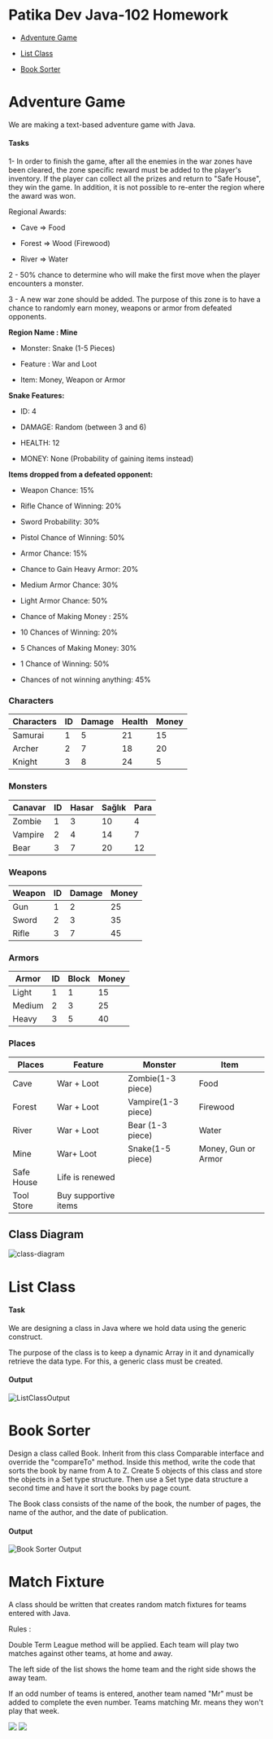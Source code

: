 # Patika Dev Java-102 Homework



- [Adventure Game](https://github.com/yasemingurbuz/PatikaDev-Java102#adventure-game)

- [List Class](https://github.com/yasemingurbuz/PatikaDev-Java102#list-class)

- [Book Sorter](https://github.com/yasemingurbuz/PatikaDev-Java102#book-sorter)



# Adventure Game

We are making a text-based adventure game with Java.

#### Tasks

1- In order to finish the game, after all the enemies in the war zones have been cleared, the zone specific reward must be added to the player's inventory. If the player can collect all the prizes and return to "Safe House", they win the game. In addition, it is not possible to re-enter the region where the award was won.



Regional Awards:

- Cave => Food

- Forest => Wood (Firewood)
- River => Water



2 - 50% chance to determine who will make the first move when the player encounters a monster. 

3 - A new war zone should be added. The purpose of this zone is to have a chance to randomly earn money, weapons or armor from defeated opponents.



**Region Name : Mine**

- 
  Monster: Snake (1-5 Pieces)


- 
  Feature : War and Loot


- 
  Item: Money, Weapon or Armor


**Snake Features:**

- ID: 4


- 
  DAMAGE: Random (between 3 and 6)


- 
  HEALTH: 12


- 
  MONEY: None (Probability of gaining items instead)




**Items dropped from a defeated opponent:**

- Weapon Chance: 15%


- 
  Rifle Chance of Winning: 20%


- 
  Sword Probability: 30%


- 
  Pistol Chance of Winning: 50%


- 
  Armor Chance: 15%


- 
  Chance to Gain Heavy Armor: 20%


- 
  Medium Armor Chance: 30%


- 
  Light Armor Chance: 50%


- 
  Chance of Making Money : 25%


- 10 Chances of Winning: 20%

- 5 Chances of Making Money: 30%

- 1 Chance of Winning: 50%

- 
  Chances of not winning anything: 45%

### Characters

| Characters | ID   | Damage | Health | Money |
| ---------- | ---- | ------ | ------ | ----- |
| Samurai    | 1    | 5      | 21     | 15    |
| Archer     | 2    | 7      | 18     | 20    |
| Knight     | 3    | 8      | 24     | 5     |

### Monsters

| Canavar | ID   | Hasar | Sağlık | Para |
| ------- | ---- | ----- | ------ | ---- |
| Zombie  | 1    | 3     | 10     | 4    |
| Vampire | 2    | 4     | 14     | 7    |
| Bear    | 3    | 7     | 20     | 12   |

### Weapons

| Weapon | ID   | Damage | Money |
| ------ | ---- | ------ | ----- |
| Gun    | 1    | 2      | 25    |
| Sword  | 2    | 3      | 35    |
| Rifle  | 3    | 7      | 45    |

### Armors

| Armor  | ID   | Block | Money |
| ------ | ---- | ----- | ----- |
| Light  | 1    | 1     | 15    |
| Medium | 2    | 3     | 25    |
| Heavy  | 3    | 5     | 40    |

### Places

| Places     | Feature              | Monster            | Item                |
| ---------- | -------------------- | ------------------ | ------------------- |
| Cave       | War + Loot           | Zombie(1-3 piece)  | Food                |
| Forest     | War + Loot           | Vampire(1-3 piece) | Firewood            |
| River      | War + Loot           | Bear (1-3 piece)   | Water               |
| Mine       | War+ Loot            | Snake(1-5 piece)   | Money, Gun or Armor |
| Safe House | Life is renewed      |                    |                     |
| Tool Store | Buy supportive items |                    |                     |

## Class Diagram

![class-diagram](https://github.com/yasemingurbuz/PatikaDev-Java102/blob/main/AdventureGame/class-diagram.jpg)



# List Class

#### Task

We are designing a class in Java where we hold data using the generic construct.

The purpose of the class is to keep a dynamic Array in it and dynamically retrieve the data type. For this, a generic class must be created.

#### Output

![ListClassOutput](https://github.com/yasemingurbuz/PatikaDev-Java102/blob/main/ListClass/ListClassOutput.png)

# Book Sorter

Design a class called Book. Inherit from this class Comparable interface and override the "compareTo" method. Inside this method, write the code that sorts the book by name from A to Z. Create 5 objects of this class and store the objects in a Set type structure. Then use a Set type data structure a second time and have it sort the books by page count.

The Book class consists of the name of the book, the number of pages, the name of the author, and the date of publication.

#### Output

![Book Sorter Output](https://github.com/yasemingurbuz/PatikaDev-Java102/blob/main/BookSorter/BookSorterOutput.png)

# Match Fixture

A class should be written that creates random match fixtures for teams entered with Java.

Rules :

Double Term League method will be applied. Each team will play two matches against other teams, at home and away.


The left side of the list shows the home team and the right side shows the away team.


If an odd number of teams is entered, another team named "Mr" must be added to complete the even number. Teams matching Mr. means they won't play that week.

![](https://github.com/yasemingurbuz/PatikaDev-Java102/blob/main/MatchFixture/MatchFixtureOutpu1.png) ![](https://github.com/yasemingurbuz/PatikaDev-Java102/blob/main/MatchFixture/MatchFixtureOutpu2.png)

